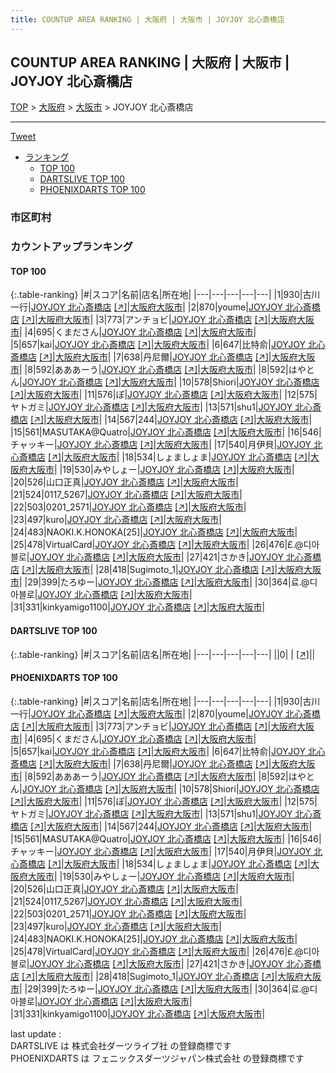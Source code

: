 ```yaml
---
title: COUNTUP AREA RANKING | 大阪府 | 大阪市 | JOYJOY 北心斎橋店
---
```

## COUNTUP AREA RANKING | 大阪府 | 大阪市 | JOYJOY 北心斎橋店

[TOP](/darts/rank/) > [大阪府](/darts/rank/大阪府/) > [大阪市](/darts/rank/大阪府/大阪市/) > JOYJOY 北心斎橋店

___

<a href="https://twitter.com/share?ref_src=twsrc%5Etfw" data-text="COUNTUP AREA RANKING | 大阪府大阪市JOYJOY 北心斎橋店" class="twitter-share-button" data-hashtags="DARTSLIVE,PHOENIXDARTS,darts,ダーツ" data-show-count="false">Tweet</a>

* [ランキング](#カウントアップランキング)
    * [TOP 100](#top-100)
    * [DARTSLIVE TOP 100](#dartslive-top-100)
    * [PHOENIXDARTS TOP 100](#phoenixdarts-top-100)

### 市区町村

<ul>

</ul>

### カウントアップランキング

#### TOP 100



{:.table-ranking}
|#|スコア|名前|店名|所在地|
|---|---|---|---|---|
|1|930|<span class="rank-name-pd"><span class="pro-icon-pd"></span>古川 一行</span>|<a href="/darts/rank/shops/9784.html">JOYJOY 北心斎橋店</a> <a href="https://vs.phoenixdarts.com/jp/shop/shopDetailInfo/s_9784?s_seq=9784">[↗]</a>|<a href="/darts/rank/大阪府/大阪市">大阪府大阪市</a>|
|2|870|<span class="rank-name-pd">youme</span>|<a href="/darts/rank/shops/9784.html">JOYJOY 北心斎橋店</a> <a href="https://vs.phoenixdarts.com/jp/shop/shopDetailInfo/s_9784?s_seq=9784">[↗]</a>|<a href="/darts/rank/大阪府/大阪市">大阪府大阪市</a>|
|3|773|<span class="rank-name-pd">アンチョビ</span>|<a href="/darts/rank/shops/9784.html">JOYJOY 北心斎橋店</a> <a href="https://vs.phoenixdarts.com/jp/shop/shopDetailInfo/s_9784?s_seq=9784">[↗]</a>|<a href="/darts/rank/大阪府/大阪市">大阪府大阪市</a>|
|4|695|<span class="rank-name-pd">くまださん</span>|<a href="/darts/rank/shops/9784.html">JOYJOY 北心斎橋店</a> <a href="https://vs.phoenixdarts.com/jp/shop/shopDetailInfo/s_9784?s_seq=9784">[↗]</a>|<a href="/darts/rank/大阪府/大阪市">大阪府大阪市</a>|
|5|657|<span class="rank-name-pd">kai</span>|<a href="/darts/rank/shops/9784.html">JOYJOY 北心斎橋店</a> <a href="https://vs.phoenixdarts.com/jp/shop/shopDetailInfo/s_9784?s_seq=9784">[↗]</a>|<a href="/darts/rank/大阪府/大阪市">大阪府大阪市</a>|
|6|647|<span class="rank-name-pd">比特俞</span>|<a href="/darts/rank/shops/9784.html">JOYJOY 北心斎橋店</a> <a href="https://vs.phoenixdarts.com/jp/shop/shopDetailInfo/s_9784?s_seq=9784">[↗]</a>|<a href="/darts/rank/大阪府/大阪市">大阪府大阪市</a>|
|7|638|<span class="rank-name-pd">丹尼爾</span>|<a href="/darts/rank/shops/9784.html">JOYJOY 北心斎橋店</a> <a href="https://vs.phoenixdarts.com/jp/shop/shopDetailInfo/s_9784?s_seq=9784">[↗]</a>|<a href="/darts/rank/大阪府/大阪市">大阪府大阪市</a>|
|8|592|<span class="rank-name-pd">あああーう</span>|<a href="/darts/rank/shops/9784.html">JOYJOY 北心斎橋店</a> <a href="https://vs.phoenixdarts.com/jp/shop/shopDetailInfo/s_9784?s_seq=9784">[↗]</a>|<a href="/darts/rank/大阪府/大阪市">大阪府大阪市</a>|
|8|592|<span class="rank-name-pd">はやとん</span>|<a href="/darts/rank/shops/9784.html">JOYJOY 北心斎橋店</a> <a href="https://vs.phoenixdarts.com/jp/shop/shopDetailInfo/s_9784?s_seq=9784">[↗]</a>|<a href="/darts/rank/大阪府/大阪市">大阪府大阪市</a>|
|10|578|<span class="rank-name-pd">Shiori</span>|<a href="/darts/rank/shops/9784.html">JOYJOY 北心斎橋店</a> <a href="https://vs.phoenixdarts.com/jp/shop/shopDetailInfo/s_9784?s_seq=9784">[↗]</a>|<a href="/darts/rank/大阪府/大阪市">大阪府大阪市</a>|
|11|576|<span class="rank-name-pd">ぽ</span>|<a href="/darts/rank/shops/9784.html">JOYJOY 北心斎橋店</a> <a href="https://vs.phoenixdarts.com/jp/shop/shopDetailInfo/s_9784?s_seq=9784">[↗]</a>|<a href="/darts/rank/大阪府/大阪市">大阪府大阪市</a>|
|12|575|<span class="rank-name-pd">ヤトガミ</span>|<a href="/darts/rank/shops/9784.html">JOYJOY 北心斎橋店</a> <a href="https://vs.phoenixdarts.com/jp/shop/shopDetailInfo/s_9784?s_seq=9784">[↗]</a>|<a href="/darts/rank/大阪府/大阪市">大阪府大阪市</a>|
|13|571|<span class="rank-name-pd">shu1</span>|<a href="/darts/rank/shops/9784.html">JOYJOY 北心斎橋店</a> <a href="https://vs.phoenixdarts.com/jp/shop/shopDetailInfo/s_9784?s_seq=9784">[↗]</a>|<a href="/darts/rank/大阪府/大阪市">大阪府大阪市</a>|
|14|567|<span class="rank-name-pd">244</span>|<a href="/darts/rank/shops/9784.html">JOYJOY 北心斎橋店</a> <a href="https://vs.phoenixdarts.com/jp/shop/shopDetailInfo/s_9784?s_seq=9784">[↗]</a>|<a href="/darts/rank/大阪府/大阪市">大阪府大阪市</a>|
|15|561|<span class="rank-name-pd">MASUTAKA@Quatro</span>|<a href="/darts/rank/shops/9784.html">JOYJOY 北心斎橋店</a> <a href="https://vs.phoenixdarts.com/jp/shop/shopDetailInfo/s_9784?s_seq=9784">[↗]</a>|<a href="/darts/rank/大阪府/大阪市">大阪府大阪市</a>|
|16|546|<span class="rank-name-pd">チャッキー</span>|<a href="/darts/rank/shops/9784.html">JOYJOY 北心斎橋店</a> <a href="https://vs.phoenixdarts.com/jp/shop/shopDetailInfo/s_9784?s_seq=9784">[↗]</a>|<a href="/darts/rank/大阪府/大阪市">大阪府大阪市</a>|
|17|540|<span class="rank-name-pd">月伊貝</span>|<a href="/darts/rank/shops/9784.html">JOYJOY 北心斎橋店</a> <a href="https://vs.phoenixdarts.com/jp/shop/shopDetailInfo/s_9784?s_seq=9784">[↗]</a>|<a href="/darts/rank/大阪府/大阪市">大阪府大阪市</a>|
|18|534|<span class="rank-name-pd">しょましょま</span>|<a href="/darts/rank/shops/9784.html">JOYJOY 北心斎橋店</a> <a href="https://vs.phoenixdarts.com/jp/shop/shopDetailInfo/s_9784?s_seq=9784">[↗]</a>|<a href="/darts/rank/大阪府/大阪市">大阪府大阪市</a>|
|19|530|<span class="rank-name-pd">みやしょー</span>|<a href="/darts/rank/shops/9784.html">JOYJOY 北心斎橋店</a> <a href="https://vs.phoenixdarts.com/jp/shop/shopDetailInfo/s_9784?s_seq=9784">[↗]</a>|<a href="/darts/rank/大阪府/大阪市">大阪府大阪市</a>|
|20|526|<span class="rank-name-pd">山口正真</span>|<a href="/darts/rank/shops/9784.html">JOYJOY 北心斎橋店</a> <a href="https://vs.phoenixdarts.com/jp/shop/shopDetailInfo/s_9784?s_seq=9784">[↗]</a>|<a href="/darts/rank/大阪府/大阪市">大阪府大阪市</a>|
|21|524|<span class="rank-name-pd">0117_5267</span>|<a href="/darts/rank/shops/9784.html">JOYJOY 北心斎橋店</a> <a href="https://vs.phoenixdarts.com/jp/shop/shopDetailInfo/s_9784?s_seq=9784">[↗]</a>|<a href="/darts/rank/大阪府/大阪市">大阪府大阪市</a>|
|22|503|<span class="rank-name-pd">0201_2571</span>|<a href="/darts/rank/shops/9784.html">JOYJOY 北心斎橋店</a> <a href="https://vs.phoenixdarts.com/jp/shop/shopDetailInfo/s_9784?s_seq=9784">[↗]</a>|<a href="/darts/rank/大阪府/大阪市">大阪府大阪市</a>|
|23|497|<span class="rank-name-pd">kuro</span>|<a href="/darts/rank/shops/9784.html">JOYJOY 北心斎橋店</a> <a href="https://vs.phoenixdarts.com/jp/shop/shopDetailInfo/s_9784?s_seq=9784">[↗]</a>|<a href="/darts/rank/大阪府/大阪市">大阪府大阪市</a>|
|24|483|<span class="rank-name-pd">NAOKI.K.HONOKA[25]</span>|<a href="/darts/rank/shops/9784.html">JOYJOY 北心斎橋店</a> <a href="https://vs.phoenixdarts.com/jp/shop/shopDetailInfo/s_9784?s_seq=9784">[↗]</a>|<a href="/darts/rank/大阪府/大阪市">大阪府大阪市</a>|
|25|478|<span class="rank-name-pd">VirtualCard</span>|<a href="/darts/rank/shops/9784.html">JOYJOY 北心斎橋店</a> <a href="https://vs.phoenixdarts.com/jp/shop/shopDetailInfo/s_9784?s_seq=9784">[↗]</a>|<a href="/darts/rank/大阪府/大阪市">大阪府大阪市</a>|
|26|476|<span class="rank-name-pd">£.@디아블로</span>|<a href="/darts/rank/shops/9784.html">JOYJOY 北心斎橋店</a> <a href="https://vs.phoenixdarts.com/jp/shop/shopDetailInfo/s_9784?s_seq=9784">[↗]</a>|<a href="/darts/rank/大阪府/大阪市">大阪府大阪市</a>|
|27|421|<span class="rank-name-pd">さかき</span>|<a href="/darts/rank/shops/9784.html">JOYJOY 北心斎橋店</a> <a href="https://vs.phoenixdarts.com/jp/shop/shopDetailInfo/s_9784?s_seq=9784">[↗]</a>|<a href="/darts/rank/大阪府/大阪市">大阪府大阪市</a>|
|28|418|<span class="rank-name-pd">Sugimoto_1</span>|<a href="/darts/rank/shops/9784.html">JOYJOY 北心斎橋店</a> <a href="https://vs.phoenixdarts.com/jp/shop/shopDetailInfo/s_9784?s_seq=9784">[↗]</a>|<a href="/darts/rank/大阪府/大阪市">大阪府大阪市</a>|
|29|399|<span class="rank-name-pd">たろゆー</span>|<a href="/darts/rank/shops/9784.html">JOYJOY 北心斎橋店</a> <a href="https://vs.phoenixdarts.com/jp/shop/shopDetailInfo/s_9784?s_seq=9784">[↗]</a>|<a href="/darts/rank/大阪府/大阪市">大阪府大阪市</a>|
|30|364|<span class="rank-name-pd">료.@디아블로</span>|<a href="/darts/rank/shops/9784.html">JOYJOY 北心斎橋店</a> <a href="https://vs.phoenixdarts.com/jp/shop/shopDetailInfo/s_9784?s_seq=9784">[↗]</a>|<a href="/darts/rank/大阪府/大阪市">大阪府大阪市</a>|
|31|331|<span class="rank-name-pd">kinkyamigo1100</span>|<a href="/darts/rank/shops/9784.html">JOYJOY 北心斎橋店</a> <a href="https://vs.phoenixdarts.com/jp/shop/shopDetailInfo/s_9784?s_seq=9784">[↗]</a>|<a href="/darts/rank/大阪府/大阪市">大阪府大阪市</a>|


#### DARTSLIVE TOP 100



{:.table-ranking}
|#|スコア|名前|店名|所在地|
|---|---|---|---|---|
||0|<span class="rank-name-dl"> </span>|<a href="/darts/rank/shops/.html"></a> <a href="">[↗]</a>|<a href="/darts/rank//"></a>|


#### PHOENIXDARTS TOP 100



{:.table-ranking}
|#|スコア|名前|店名|所在地|
|---|---|---|---|---|
|1|930|<span class="rank-name-pd"><span class="pro-icon-pd"></span>古川 一行</span>|<a href="/darts/rank/shops/9784.html">JOYJOY 北心斎橋店</a> <a href="https://vs.phoenixdarts.com/jp/shop/shopDetailInfo/s_9784?s_seq=9784">[↗]</a>|<a href="/darts/rank/大阪府/大阪市">大阪府大阪市</a>|
|2|870|<span class="rank-name-pd">youme</span>|<a href="/darts/rank/shops/9784.html">JOYJOY 北心斎橋店</a> <a href="https://vs.phoenixdarts.com/jp/shop/shopDetailInfo/s_9784?s_seq=9784">[↗]</a>|<a href="/darts/rank/大阪府/大阪市">大阪府大阪市</a>|
|3|773|<span class="rank-name-pd">アンチョビ</span>|<a href="/darts/rank/shops/9784.html">JOYJOY 北心斎橋店</a> <a href="https://vs.phoenixdarts.com/jp/shop/shopDetailInfo/s_9784?s_seq=9784">[↗]</a>|<a href="/darts/rank/大阪府/大阪市">大阪府大阪市</a>|
|4|695|<span class="rank-name-pd">くまださん</span>|<a href="/darts/rank/shops/9784.html">JOYJOY 北心斎橋店</a> <a href="https://vs.phoenixdarts.com/jp/shop/shopDetailInfo/s_9784?s_seq=9784">[↗]</a>|<a href="/darts/rank/大阪府/大阪市">大阪府大阪市</a>|
|5|657|<span class="rank-name-pd">kai</span>|<a href="/darts/rank/shops/9784.html">JOYJOY 北心斎橋店</a> <a href="https://vs.phoenixdarts.com/jp/shop/shopDetailInfo/s_9784?s_seq=9784">[↗]</a>|<a href="/darts/rank/大阪府/大阪市">大阪府大阪市</a>|
|6|647|<span class="rank-name-pd">比特俞</span>|<a href="/darts/rank/shops/9784.html">JOYJOY 北心斎橋店</a> <a href="https://vs.phoenixdarts.com/jp/shop/shopDetailInfo/s_9784?s_seq=9784">[↗]</a>|<a href="/darts/rank/大阪府/大阪市">大阪府大阪市</a>|
|7|638|<span class="rank-name-pd">丹尼爾</span>|<a href="/darts/rank/shops/9784.html">JOYJOY 北心斎橋店</a> <a href="https://vs.phoenixdarts.com/jp/shop/shopDetailInfo/s_9784?s_seq=9784">[↗]</a>|<a href="/darts/rank/大阪府/大阪市">大阪府大阪市</a>|
|8|592|<span class="rank-name-pd">あああーう</span>|<a href="/darts/rank/shops/9784.html">JOYJOY 北心斎橋店</a> <a href="https://vs.phoenixdarts.com/jp/shop/shopDetailInfo/s_9784?s_seq=9784">[↗]</a>|<a href="/darts/rank/大阪府/大阪市">大阪府大阪市</a>|
|8|592|<span class="rank-name-pd">はやとん</span>|<a href="/darts/rank/shops/9784.html">JOYJOY 北心斎橋店</a> <a href="https://vs.phoenixdarts.com/jp/shop/shopDetailInfo/s_9784?s_seq=9784">[↗]</a>|<a href="/darts/rank/大阪府/大阪市">大阪府大阪市</a>|
|10|578|<span class="rank-name-pd">Shiori</span>|<a href="/darts/rank/shops/9784.html">JOYJOY 北心斎橋店</a> <a href="https://vs.phoenixdarts.com/jp/shop/shopDetailInfo/s_9784?s_seq=9784">[↗]</a>|<a href="/darts/rank/大阪府/大阪市">大阪府大阪市</a>|
|11|576|<span class="rank-name-pd">ぽ</span>|<a href="/darts/rank/shops/9784.html">JOYJOY 北心斎橋店</a> <a href="https://vs.phoenixdarts.com/jp/shop/shopDetailInfo/s_9784?s_seq=9784">[↗]</a>|<a href="/darts/rank/大阪府/大阪市">大阪府大阪市</a>|
|12|575|<span class="rank-name-pd">ヤトガミ</span>|<a href="/darts/rank/shops/9784.html">JOYJOY 北心斎橋店</a> <a href="https://vs.phoenixdarts.com/jp/shop/shopDetailInfo/s_9784?s_seq=9784">[↗]</a>|<a href="/darts/rank/大阪府/大阪市">大阪府大阪市</a>|
|13|571|<span class="rank-name-pd">shu1</span>|<a href="/darts/rank/shops/9784.html">JOYJOY 北心斎橋店</a> <a href="https://vs.phoenixdarts.com/jp/shop/shopDetailInfo/s_9784?s_seq=9784">[↗]</a>|<a href="/darts/rank/大阪府/大阪市">大阪府大阪市</a>|
|14|567|<span class="rank-name-pd">244</span>|<a href="/darts/rank/shops/9784.html">JOYJOY 北心斎橋店</a> <a href="https://vs.phoenixdarts.com/jp/shop/shopDetailInfo/s_9784?s_seq=9784">[↗]</a>|<a href="/darts/rank/大阪府/大阪市">大阪府大阪市</a>|
|15|561|<span class="rank-name-pd">MASUTAKA@Quatro</span>|<a href="/darts/rank/shops/9784.html">JOYJOY 北心斎橋店</a> <a href="https://vs.phoenixdarts.com/jp/shop/shopDetailInfo/s_9784?s_seq=9784">[↗]</a>|<a href="/darts/rank/大阪府/大阪市">大阪府大阪市</a>|
|16|546|<span class="rank-name-pd">チャッキー</span>|<a href="/darts/rank/shops/9784.html">JOYJOY 北心斎橋店</a> <a href="https://vs.phoenixdarts.com/jp/shop/shopDetailInfo/s_9784?s_seq=9784">[↗]</a>|<a href="/darts/rank/大阪府/大阪市">大阪府大阪市</a>|
|17|540|<span class="rank-name-pd">月伊貝</span>|<a href="/darts/rank/shops/9784.html">JOYJOY 北心斎橋店</a> <a href="https://vs.phoenixdarts.com/jp/shop/shopDetailInfo/s_9784?s_seq=9784">[↗]</a>|<a href="/darts/rank/大阪府/大阪市">大阪府大阪市</a>|
|18|534|<span class="rank-name-pd">しょましょま</span>|<a href="/darts/rank/shops/9784.html">JOYJOY 北心斎橋店</a> <a href="https://vs.phoenixdarts.com/jp/shop/shopDetailInfo/s_9784?s_seq=9784">[↗]</a>|<a href="/darts/rank/大阪府/大阪市">大阪府大阪市</a>|
|19|530|<span class="rank-name-pd">みやしょー</span>|<a href="/darts/rank/shops/9784.html">JOYJOY 北心斎橋店</a> <a href="https://vs.phoenixdarts.com/jp/shop/shopDetailInfo/s_9784?s_seq=9784">[↗]</a>|<a href="/darts/rank/大阪府/大阪市">大阪府大阪市</a>|
|20|526|<span class="rank-name-pd">山口正真</span>|<a href="/darts/rank/shops/9784.html">JOYJOY 北心斎橋店</a> <a href="https://vs.phoenixdarts.com/jp/shop/shopDetailInfo/s_9784?s_seq=9784">[↗]</a>|<a href="/darts/rank/大阪府/大阪市">大阪府大阪市</a>|
|21|524|<span class="rank-name-pd">0117_5267</span>|<a href="/darts/rank/shops/9784.html">JOYJOY 北心斎橋店</a> <a href="https://vs.phoenixdarts.com/jp/shop/shopDetailInfo/s_9784?s_seq=9784">[↗]</a>|<a href="/darts/rank/大阪府/大阪市">大阪府大阪市</a>|
|22|503|<span class="rank-name-pd">0201_2571</span>|<a href="/darts/rank/shops/9784.html">JOYJOY 北心斎橋店</a> <a href="https://vs.phoenixdarts.com/jp/shop/shopDetailInfo/s_9784?s_seq=9784">[↗]</a>|<a href="/darts/rank/大阪府/大阪市">大阪府大阪市</a>|
|23|497|<span class="rank-name-pd">kuro</span>|<a href="/darts/rank/shops/9784.html">JOYJOY 北心斎橋店</a> <a href="https://vs.phoenixdarts.com/jp/shop/shopDetailInfo/s_9784?s_seq=9784">[↗]</a>|<a href="/darts/rank/大阪府/大阪市">大阪府大阪市</a>|
|24|483|<span class="rank-name-pd">NAOKI.K.HONOKA[25]</span>|<a href="/darts/rank/shops/9784.html">JOYJOY 北心斎橋店</a> <a href="https://vs.phoenixdarts.com/jp/shop/shopDetailInfo/s_9784?s_seq=9784">[↗]</a>|<a href="/darts/rank/大阪府/大阪市">大阪府大阪市</a>|
|25|478|<span class="rank-name-pd">VirtualCard</span>|<a href="/darts/rank/shops/9784.html">JOYJOY 北心斎橋店</a> <a href="https://vs.phoenixdarts.com/jp/shop/shopDetailInfo/s_9784?s_seq=9784">[↗]</a>|<a href="/darts/rank/大阪府/大阪市">大阪府大阪市</a>|
|26|476|<span class="rank-name-pd">£.@디아블로</span>|<a href="/darts/rank/shops/9784.html">JOYJOY 北心斎橋店</a> <a href="https://vs.phoenixdarts.com/jp/shop/shopDetailInfo/s_9784?s_seq=9784">[↗]</a>|<a href="/darts/rank/大阪府/大阪市">大阪府大阪市</a>|
|27|421|<span class="rank-name-pd">さかき</span>|<a href="/darts/rank/shops/9784.html">JOYJOY 北心斎橋店</a> <a href="https://vs.phoenixdarts.com/jp/shop/shopDetailInfo/s_9784?s_seq=9784">[↗]</a>|<a href="/darts/rank/大阪府/大阪市">大阪府大阪市</a>|
|28|418|<span class="rank-name-pd">Sugimoto_1</span>|<a href="/darts/rank/shops/9784.html">JOYJOY 北心斎橋店</a> <a href="https://vs.phoenixdarts.com/jp/shop/shopDetailInfo/s_9784?s_seq=9784">[↗]</a>|<a href="/darts/rank/大阪府/大阪市">大阪府大阪市</a>|
|29|399|<span class="rank-name-pd">たろゆー</span>|<a href="/darts/rank/shops/9784.html">JOYJOY 北心斎橋店</a> <a href="https://vs.phoenixdarts.com/jp/shop/shopDetailInfo/s_9784?s_seq=9784">[↗]</a>|<a href="/darts/rank/大阪府/大阪市">大阪府大阪市</a>|
|30|364|<span class="rank-name-pd">료.@디아블로</span>|<a href="/darts/rank/shops/9784.html">JOYJOY 北心斎橋店</a> <a href="https://vs.phoenixdarts.com/jp/shop/shopDetailInfo/s_9784?s_seq=9784">[↗]</a>|<a href="/darts/rank/大阪府/大阪市">大阪府大阪市</a>|
|31|331|<span class="rank-name-pd">kinkyamigo1100</span>|<a href="/darts/rank/shops/9784.html">JOYJOY 北心斎橋店</a> <a href="https://vs.phoenixdarts.com/jp/shop/shopDetailInfo/s_9784?s_seq=9784">[↗]</a>|<a href="/darts/rank/大阪府/大阪市">大阪府大阪市</a>|


<div class="footer border-top border-gray-light mt-5 pt-3 text-right text-gray">
    last update : <span style="font-weight: italic" id="foot_last_modified"></span><br />
    DARTSLIVE は 株式会社ダーツライブ社 の登録商標です<br />
    PHOENIXDARTS は フェニックスダーツジャパン株式会社 の登録商標です<br />
</div>

<script src="https://cdnjs.cloudflare.com/ajax/libs/jquery.tablesorter/2.31.3/js/jquery.tablesorter.min.js" integrity="sha512-qzgd5cYSZcosqpzpn7zF2ZId8f/8CHmFKZ8j7mU4OUXTNRd5g+ZHBPsgKEwoqxCtdQvExE5LprwwPAgoicguNg==" crossorigin="anonymous" referrerpolicy="no-referrer"></script>
<link rel="stylesheet" href="https://cdnjs.cloudflare.com/ajax/libs/jquery.tablesorter/2.31.3/css/theme.default.min.css" integrity="sha512-wghhOJkjQX0Lh3NSWvNKeZ0ZpNn+SPVXX1Qyc9OCaogADktxrBiBdKGDoqVUOyhStvMBmJQ8ZdMHiR3wuEq8+w==" crossorigin="anonymous" referrerpolicy="no-referrer" />
<script>
$(function() {
    $(".table-ranking").tablesorter({sortList:[[0, 0]]});
    $("#foot_last_modified").text(formatDate(new Date(document.lastModified), 'yyyy-MM-dd HH:mm:ss'));
});
</script>

<script async src="https://platform.twitter.com/widgets.js" charset="utf-8"></script>